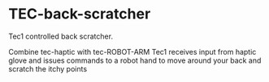 # TEC-back-scratcher
Tec1 controlled back scratcher.


Combine tec-haptic with tec-ROBOT-ARM
Tec1 receives input from haptic glove and issues commands to a robot hand to move around your back and scratch the itchy points
